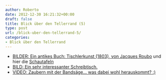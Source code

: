 ```yaml
---
author: Roberto
date: 2012-12-30 16:21:32+00:00
draft: false
title: Blick über den Tellerrand (5)
type: post
url: /blick-uber-den-tellerrand-5/
categories:
- Blick über den Tellerrand
---
```



  * [BILDER: Ein antikes Buch: Tischlerkunst (1803), von Jacques Roubo](https://reader.digitale-sammlungen.de/resolve/display/bsb10230614.html) und hier die [Schautafeln](https://www.e-rara.ch/zut/content/thumbview/4124308)
  * [BILD: Ein sehr interessanter Schreibtisch.](https://i.imgur.com/RZSGY.jpg)
  * [VIDEO: Zaubern mit der Bandsäge... was dabei wohl herauskommt? :)](https://www.youtube.com/watch?v=gLzFAhxhu6U)

